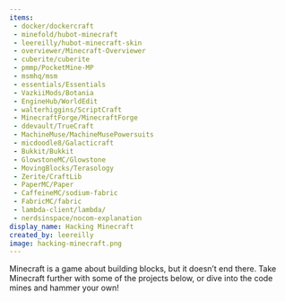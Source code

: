 ```yaml
---
items:
 - docker/dockercraft
 - minefold/hubot-minecraft
 - leereilly/hubot-minecraft-skin
 - overviewer/Minecraft-Overviewer
 - cuberite/cuberite
 - pmmp/PocketMine-MP
 - msmhq/msm
 - essentials/Essentials
 - VazkiiMods/Botania
 - EngineHub/WorldEdit
 - walterhiggins/ScriptCraft
 - MinecraftForge/MinecraftForge
 - ddevault/TrueCraft
 - MachineMuse/MachineMusePowersuits
 - micdoodle8/Galacticraft
 - Bukkit/Bukkit
 - GlowstoneMC/Glowstone
 - MovingBlocks/Terasology
 - Zerite/CraftLib
 - PaperMC/Paper
 - CaffeineMC/sodium-fabric
 - FabricMC/fabric
 - lambda-client/lambda/
 - nerdsinspace/nocom-explanation
display_name: Hacking Minecraft
created_by: leereilly
image: hacking-minecraft.png
---
```

Minecraft is a game about building blocks, but it doesn’t end there. Take Minecraft further with some of the projects below, or dive into the code mines and hammer your own!
